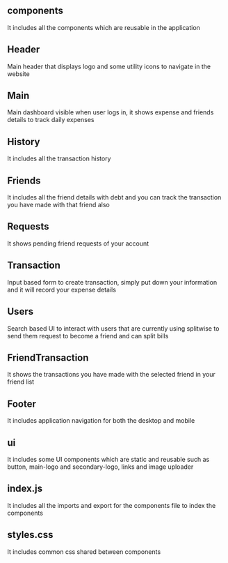 ## components 
It includes all the components which are reusable in the application

## Header
Main header that displays logo and some utility icons to navigate in the website

## Main
Main dashboard visible when user logs in, it shows expense and friends details to track daily expenses

## History
It includes all the transaction history

## Friends
It includes all the friend details with debt and you can track the transaction you have made with that friend also

## Requests
It shows pending friend requests of your account

## Transaction
Input based form to create transaction, simply put down your information and it will record your expense details

## Users
Search based UI to interact with users that are currently using splitwise to send them request to become a friend and can split bills 

## FriendTransaction
It shows the transactions you have made with the selected friend in your friend list

## Footer
It includes application navigation for both the desktop and mobile 

## ui
It includes some UI components which are static and reusable such as button, main-logo and secondary-logo, links and image uploader

## index.js
It includes all the imports and export for the components file to index the components

## styles.css
It includes common css shared between components